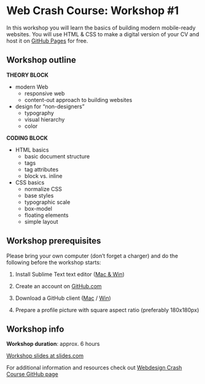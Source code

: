 # Web Crash Course: Workshop #1

In this workshop you will learn the basics of building modern mobile-ready websites. You will use HTML & CSS to make a digital version of your CV and host it on [GitHub Pages](https://pages.github.com/) for free.

## Workshop outline

**THEORY BLOCK**

- modern Web
	- responsive web
	- content-out approach to building websites
- design for “non-designers”
	- typography 
	- visual hierarchy
	- color

**CODING BLOCK**

- HTML basics
	- basic document structure
	- tags
	- tag attributes
	- block vs. inline
- CSS basics
	- normalize CSS
	- base styles
	- typographic scale
	- box-model
	- floating elements
	- simple layout

## Workshop prerequisites

Please bring your own computer (don’t forget a charger) and do the following before the workshop starts:


1) Install Sublime Text text editor ([Mac & Win](http://www.sublimetext.com/3))

2) Create an account on [GitHub.com](https://github.com/)

3) Download a GitHub client ([Mac](https://mac.github.com/) / [Win](https://windows.github.com/))

4) Prepare a profile picture with square aspect ratio (preferably 180x180px)





## Workshop info

**Workshop duration**: approx. 6 hours

[Workshop slides at slides.com](http://slides.com/iljapanic/wcc-1)


For additional information and resources check out [Webdesign Crash Course GitHub page](https://github.com/WebCrashCourse/info)

